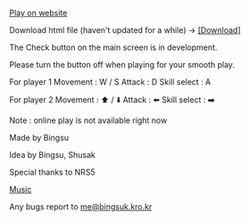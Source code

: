 [Play on website](https://leebingsu.github.io/2PBlast/2Pblast)


Download html file (haven't updated for a while)
-> [[Download]](https://drive.google.com/drive/folders/1rhEKDN7i8aLwyEejg6tvnflETOqRG8ES?usp=drive_link)



The Check button on the main screen is in development.

Please turn the button off when playing for your smooth play.


For player 1
Movement : W / S
Attack : D
Skill select : A

For player 2
Movement : ⬆️ / ⬇️
Attack : ⬅️
Skill select : ➡️

Note : online play is not available right now


Made by Bingsu

Idea by Bingsu, Shusak

Special thanks to NRS5

[Music](https://youtu.be/ujzlfNETAj0)

Any bugs report to me@bingsuk.kro.kr
